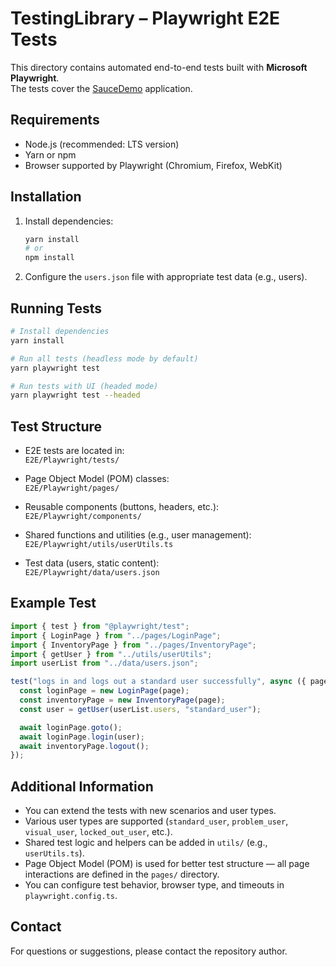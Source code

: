 # TestingLibrary – Playwright E2E Tests

This directory contains automated end-to-end tests built with **Microsoft Playwright**.  
The tests cover the [SauceDemo](https://www.saucedemo.com/) application.

## Requirements

- Node.js (recommended: LTS version)
- Yarn or npm
- Browser supported by Playwright (Chromium, Firefox, WebKit)

## Installation

1. Install dependencies:

   ```bash
   yarn install
   # or
   npm install
   ```

2. Configure the `users.json` file with appropriate test data (e.g., users).

## Running Tests

```bash
# Install dependencies
yarn install

# Run all tests (headless mode by default)
yarn playwright test

# Run tests with UI (headed mode)
yarn playwright test --headed
```

## Test Structure

- E2E tests are located in:  
  `E2E/Playwright/tests/`

- Page Object Model (POM) classes:  
  `E2E/Playwright/pages/`

- Reusable components (buttons, headers, etc.):  
  `E2E/Playwright/components/`

- Shared functions and utilities (e.g., user management):  
  `E2E/Playwright/utils/userUtils.ts`

- Test data (users, static content):  
  `E2E/Playwright/data/users.json`

## Example Test

```typescript
import { test } from "@playwright/test";
import { LoginPage } from "../pages/LoginPage";
import { InventoryPage } from "../pages/InventoryPage";
import { getUser } from "../utils/userUtils";
import userList from "../data/users.json";

test("logs in and logs out a standard user successfully", async ({ page }) => {
  const loginPage = new LoginPage(page);
  const inventoryPage = new InventoryPage(page);
  const user = getUser(userList.users, "standard_user");

  await loginPage.goto();
  await loginPage.login(user);
  await inventoryPage.logout();
});
```

## Additional Information

- You can extend the tests with new scenarios and user types.
- Various user types are supported (`standard_user`, `problem_user`, `visual_user`, `locked_out_user`, etc.).
- Shared test logic and helpers can be added in `utils/` (e.g., `userUtils.ts`).
- Page Object Model (POM) is used for better test structure — all page interactions are defined in the `pages/` directory.
- You can configure test behavior, browser type, and timeouts in `playwright.config.ts`.

## Contact

For questions or suggestions, please contact the repository author.

```

```
